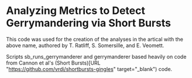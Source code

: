 # Analyzing Metrics to Detect Gerrymandering via Short Bursts

This code was used for the creation of the analyses in the artical with the above name, authored by T. Ratliff, S. Somersille, and E. Veomett.  <br>

Scripts sb_runs_gerrymanderer and gerrymanderer based heavily on code from Cannon et al's (Short Bursts)[URL "https://github.com/vrdi/shortbursts-gingles" target="_blank") code. <br>

